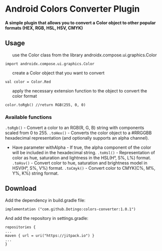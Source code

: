 <h1>Android Colors Converter Plugin</h1>
<h4>A simple plugin that allows you to convert a Color object to other popular formats (HEX, RGB, HSL, HSV, CMYK)</h4>
<h2>Usage</h2>
<ul>use the Color class from the library androidx.compose.ui.graphics.Color</ul>

```
import androidx.compose.ui.graphics.Color
```

<ul>create a Color object that you want to convert</ul>

```
val color = Color.Red
```

<ul>apply the necessary extension function to the object to convert the color format</ul>

```
color.toRgb() //return RGB(255, 0, 0)
```

<h3>Available functions</h3>

`.toRgb()` - Convert a color to an RGB(R, G, B) string with components scaled from 0 to 255.
`.toHex()` - Converts the color object to a #RRGGBB hexadecimal representation (and optionally supports an alpha channel).
- Have parameter withAlpha - If true, the alpha component of the color will be included in the hexadecimal string.
`.toHsl()` - Representation of color as hue, saturation and lightness in the HSL(H°, S%, L%) format.
`.toHsv()` - Convert color to hue, saturation and brightness model in HSV(H°, S%, V%) format.
`.toCmyk()` - Convert color to CMYK(C%, M%, Y%, K%) string format.

<h2>Download</h2>
<p>Add the dependency in build.gradle file:</p>

```
implementation ("com.github.Dotingo:colors-converter:1.0.1")
```

<p>And add the repository in settings.gradle:</p>

```
repositories {
...
maven { url = uri("https://jitpack.io") }
...
}
```
